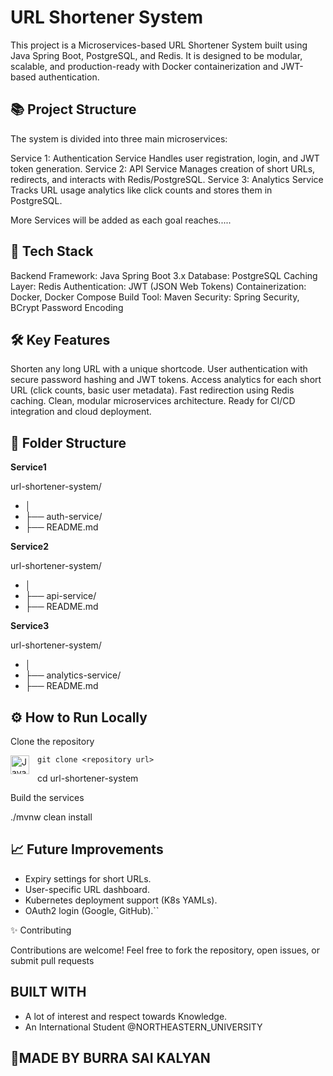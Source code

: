 # URL Shortener System

This project is a Microservices-based URL Shortener System built using Java Spring Boot, PostgreSQL, and Redis.
It is designed to be modular, scalable, and production-ready with Docker containerization and JWT-based authentication.


## 📚 Project Structure

The system is divided into three main microservices:

Service 1: Authentication Service	Handles user registration, login, and JWT token generation.
Service 2: API Service	Manages creation of short URLs, redirects, and interacts with Redis/PostgreSQL.
Service 3: Analytics Service	Tracks URL usage analytics like click counts and stores them in PostgreSQL.

More Services will be added as each goal reaches.....

## 🚀 Tech Stack

Backend Framework: Java Spring Boot 3.x
Database: PostgreSQL
Caching Layer: Redis
Authentication: JWT (JSON Web Tokens)
Containerization: Docker, Docker Compose
Build Tool: Maven
Security: Spring Security, BCrypt Password Encoding


## 🛠️ Key Features

Shorten any long URL with a unique shortcode.
User authentication with secure password hashing and JWT tokens.
Access analytics for each short URL (click counts, basic user metadata).
Fast redirection using Redis caching.
Clean, modular microservices architecture.
Ready for CI/CD integration and cloud deployment.


## 📂 Folder Structure

**Service1**

url-shortener-system/
- │
- ├── auth-service/        
- ├── README.md            

**Service2**

url-shortener-system/
- │
- ├── api-service/        
- ├── README.md

**Service3**

url-shortener-system/
- │
- ├── analytics-service/
- ├── README.md            

## ⚙️ How to Run Locally

Clone the repository

<img align="left" alt="Java" width="30px" style="padding-right:10px;" src="https://cdn.jsdelivr.net/gh/devicons/devicon/icons/git/git-original.svg" />

```git clone <repository url>```

cd url-shortener-system

Build the services

./mvnw clean install



## 📈 Future Improvements

- Expiry settings for short URLs.
- User-specific URL dashboard.
- Kubernetes deployment support (K8s YAMLs).
- OAuth2 login (Google, GitHub).``

✨ Contributing

Contributions are welcome!
Feel free to fork the repository, open issues, or submit pull requests

## BUILT WITH

* A lot of interest and respect towards Knowledge.
* An International Student @NORTHEASTERN_UNIVERSITY

## 🚀MADE BY BURRA SAI KALYAN
